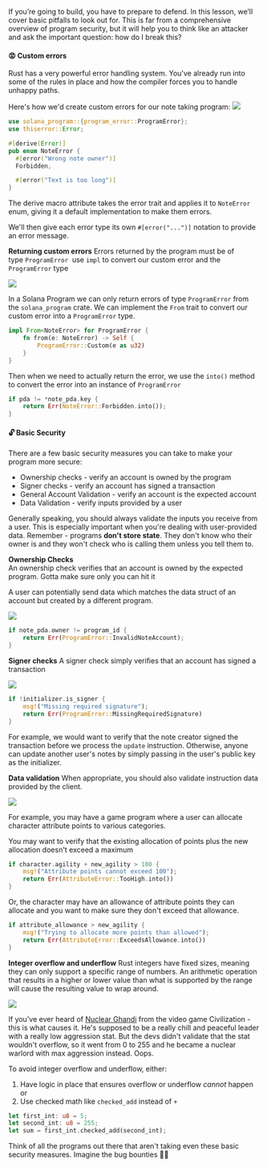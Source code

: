 If you’re going to build, you have to prepare to defend. In this lesson, we’ll cover basic pitfalls to look out for. This is far from a comprehensive overview of program security, but it will help you to think like an attacker and ask the important question: how do I break this?

#### 😡 Custom errors
Rust has a very powerful error handling system. You've already run into some of the rules in place and how the compiler forces you to handle unhappy paths. 

Here's how we'd create custom errors for our note taking program:
![](https://hackmd.io/_uploads/SJL604r4s.png)
```rs
use solana_program::{program_error::ProgramError};
use thiserror::Error;

#[derive(Error)]
pub enum NoteError {
  #[error("Wrong note owner")]
  Forbidden,

  #[error("Text is too long")]
}
```
The derive macro attribute takes the error trait and applies it to `NoteError` enum, giving it a default implementation to make them errors.

We'll then give each error type its own `#[error("...")]` notation to provide an error message. 

**Returning custom errors**
Errors returned by the program must be of type `ProgramError` 
use `impl` to convert our custom error and the `ProgramError` type

![](https://hackmd.io/_uploads/HkQ4-HSNi.png)

In a Solana Program we can only return errors of type `ProgramError` from the `solana_program` crate. We can implement the `From` trait to convert our custom error into a `ProgramError` type.

```rs
impl From<NoteError> for ProgramError {
    fn from(e: NoteError) -> Self {
        ProgramError::Custom(e as u32)
    }
}
```

Then when we need to actually return the error, we use the `into()` method to convert the error into an instance of `ProgramError`
```rs
if pda != *note_pda.key {
    return Err(NoteError::Forbidden.into());
}
```

#### 🔓 Basic Security
There are a few basic security measures you can take to make your program more secure:
- Ownership checks - verify an account is owned by the program
- Signer checks - verify an account has signed a transaction
- General Account Validation - verify an account is the expected account
- Data Validation - verify inputs provided by a user

Generally speaking, you should always validate the inputs you receive from a user. This is especially important when you're dealing with user-provided data. Remember - programs **don't store state**. They don't know who their owner is and they won't check who is calling them unless you tell them to.

**Ownership Checks**  
An ownership check verifies that an account is owned by the expected program. Gotta make sure only you can hit it

A user can potentially send data which matches the data struct of an account but created by a different program. 

![](https://hackmd.io/_uploads/HJKg7BHNj.png)
```rs
if note_pda.owner != program_id {
    return Err(ProgramError::InvalidNoteAccount);
}
```

**Signer checks**
A signer check simply verifies that an account has signed a transaction

![](https://hackmd.io/_uploads/r1WtXSBEj.png)

```rs
if !initializer.is_signer {
    msg!("Missing required signature");
    return Err(ProgramError::MissingRequiredSignature)
}
```
For example, we would want to verify that the note creator signed the transaction before we process the `update` instruction. Otherwise, anyone can update another user's notes by simply passing in the user's public key as the initializer.

**Data validation**
When appropriate, you should also validate instruction data provided by the client.

![](https://hackmd.io/_uploads/SJYRXHH4j.png)

For example, you may have a game program where a user can allocate character attribute points to various categories.

You may want to verify that the existing allocation of points plus the new allocation doesn't exceed a maximum
```rs
if character.agility + new_agility > 100 {
    msg!("Attribute points cannot exceed 100");
    return Err(AttributeError::TooHigh.into())
}
```
Or, the character may have an allowance of attribute points they can allocate and you want to make sure they don't exceed that allowance.

```rs
if attribute_allowance > new_agility {
    msg!("Trying to allocate more points than allowed");
    return Err(AttributeError::ExceedsAllowance.into())
}
```

**Integer overflow and underflow**
Rust integers have fixed sizes, meaning they can only support a specific range of numbers. An arithmetic operation that results in a higher or lower value than what is supported by the range will cause the resulting value to wrap around. 

![](https://upload.wikimedia.org/wikipedia/commons/thumb/3/3b/Nuclear_Gandhi.png/1280px-Nuclear_Gandhi.png)

If you've ever heard of [Nuclear Ghandi](https://en.wikipedia.org/wiki/Nuclear_Gandhi) from the video game Civilization - this is what causes it. He's supposed to be a really chill and peaceful leader with a really low aggression stat. But the devs didn't validate that the stat wouldn't overflow, so it went from 0 to 255 and he became a nuclear warlord with max aggression instead. Oops.

To avoid integer overflow and underflow, either:
1. Have logic in place that ensures overflow or underflow *cannot* happen or
2. Use checked math like `checked_add` instead of `+`

```rs
let first_int: u8 = 5;
let second_int: u8 = 255;
let sum = first_int.checked_add(second_int);
```

Think of all the programs out there that aren't taking even these basic security measures. Imagine the bug bounties 🥵🤑